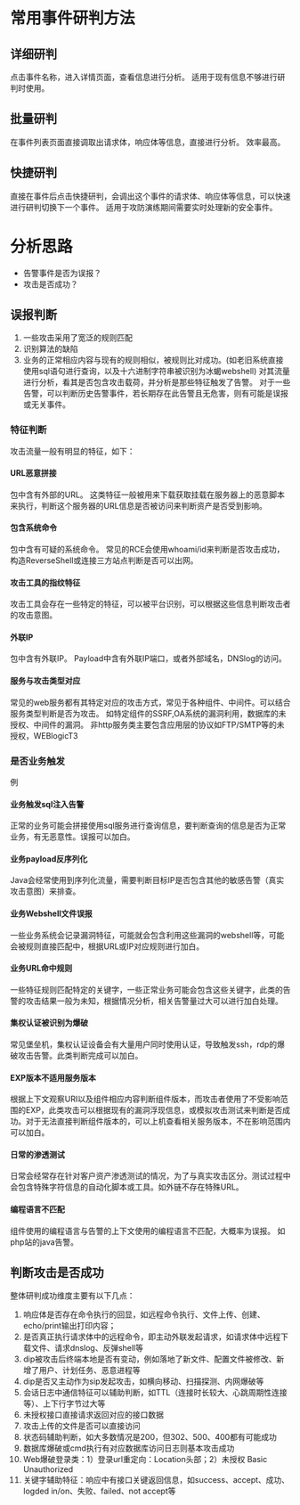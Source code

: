 # 常用事件研判方法
## 详细研判
点击事件名称，进入详情页面，查看信息进行分析。
适用于现有信息不够进行研判时使用。
## 批量研判
在事件列表页面直接调取出请求体，响应体等信息，直接进行分析。
效率最高。
## 快捷研判
直接在事件后点击快捷研判，会调出这个事件的请求体、响应体等信息，可以快速进行研判切换下一个事件。
适用于攻防演练期间需要实时处理新的安全事件。
# 分析思路
- 告警事件是否为误报？
- 攻击是否成功？
## 误报判断
1. 一些攻击采用了宽泛的规则匹配
2. 识别算法的缺陷
3. 业务的正常相应内容与现有的规则相似，被规则比对成功。(如老旧系统直接使用sql语句进行查询，以及十六进制字符串被识别为冰蝎webshell)
对其流量进行分析，看其是否包含攻击载荷，并分析是那些特征触发了告警。
对于一些告警，可以判断历史告警事件，若长期存在此告警且无危害，则有可能是误报或无关事件。

### 特征判断
攻击流量一般有明显的特征，如下：
#### URL恶意拼接
包中含有外部的URL。
这类特征一般被用来下载获取挂载在服务器上的恶意脚本来执行，判断这个服务器的URL信息是否被访问来判断资产是否受到影响。
#### 包含系统命令
包中含有可疑的系统命令。
常见的RCE会使用whoami/id来判断是否攻击成功，构造ReverseShell或连接三方站点判断是否可以出网。
#### 攻击工具的指纹特征
攻击工具会存在一些特定的特征，可以被平台识别，可以根据这些信息判断攻击者的攻击意图。
#### 外联IP
包中含有外联IP。
Payload中含有外联IP端口，或者外部域名，DNSlog的访问。
#### 服务与攻击类型对应
常见的web服务都有其特定对应的攻击方式，常见于各种组件、中间件。可以结合服务类型判断是否为攻击。
如特定组件的SSRF,OA系统的漏洞利用，数据库的未授权、中间件的漏洞。
非http服务类主要包含应用层的协议如FTP/SMTP等的未授权，WEBlogicT3

### 是否业务触发
例
#### 业务触发sql注入告警
正常的业务可能会拼接使用sql服务进行查询信息，要判断查询的信息是否为正常业务，有无恶意性。误报可以加白。
#### 业务payload反序列化
Java会经常使用到序列化流量，需要判断目标IP是否包含其他的敏感告警（真实攻击意图）来排查。
#### 业务Webshell文件误报
一些业务系统会记录漏洞特征，可能就会包含利用这些漏洞的webshell等，可能会被规则直接匹配中，根据URL或IP对应规则进行加白。
#### 业务URL命中规则
一些特征规则匹配特定的关键字，一些正常业务可能会包含这些关键字，此类的告警的攻击结果一般为未知，根据情况分析，相关告警量过大可以进行加白处理。
#### 集权认证被识别为爆破
常见堡垒机，集权认证设备会有大量用户同时使用认证，导致触发ssh，rdp的爆破攻击告警。此类判断完成可以加白。

#### EXP版本不适用服务版本
根据上下文观察URI以及组件相应内容判断组件版本，而攻击者使用了不受影响范围的EXP，此类攻击可以根据现有的漏洞浮现信息，或模拟攻击测试来判断是否成功。对于无法直接判断组件版本的，可以上机查看相关服务版本，不在影响范围内可以加白。
#### 日常的渗透测试
日常会经常存在针对客户资产渗透测试的情况，为了与真实攻击区分。测试过程中会包含特殊字符信息的自动化脚本或工具。如外链不存在特殊URL。
#### 编程语言不匹配
组件使用的编程语言与告警的上下文使用的编程语言不匹配，大概率为误报。
如php站的java告警。
## 判断攻击是否成功
整体研判成功维度主要有以下几点：

1. 响应体是否存在命令执行的回显，如远程命令执行、文件上传、创建、echo/print输出打印内容；
2. 是否真正执行请求体中的远程命令，即主动外联发起请求，如请求体中远程下载文件、请求dnslog、反弹shell等
3. dip被攻击后终端本地是否有变动，例如落地了新文件、配置文件被修改、新增了用户、计划任务、恶意进程等
4. dip是否又主动作为sip发起攻击，如横向移动、扫描探测、内网爆破等
5. 会话日志中通信特征可以辅助判断，如TTL（连接时长较大、心跳周期性连接等）、上下行字节过大等
6. 未授权接口直接请求返回对应的接口数据
7. 攻击上传的文件是否可以直接访问
8. 状态码辅助判断，如大多数情况是200，但302、500、400都有可能成功
9. 数据库爆破或cmd执行有对应数据库访问日志则基本攻击成功
10. Web爆破登录类：1）登录url重定向：Location头部；2）未授权 Basic Unauthorized
11. 关键字辅助特征：响应中有接口关键返回信息，如success、accept、成功、logded in/on、失败、failed、not accept等